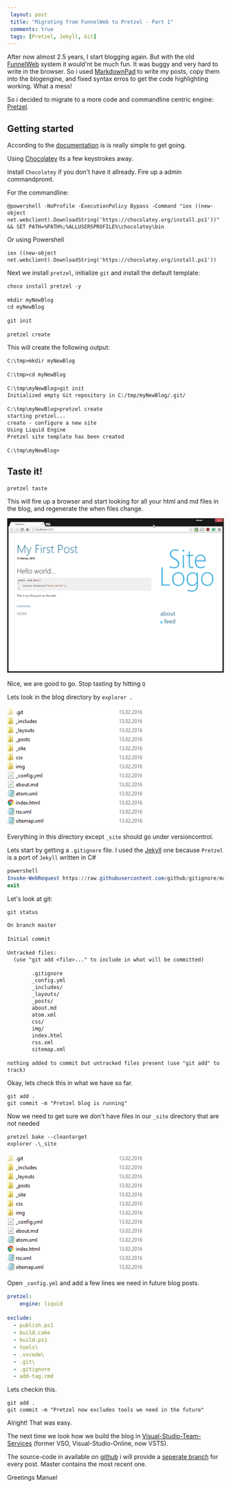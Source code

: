 ```yaml
---
 layout: post 
 title: "Migrating from FunnelWeb to Pretzel - Part 1"
 comments: true
 tags: [Pretzel, Jekyll, Git]
---
```

After now almost 2.5 years, I start blogging again.
But with the old [FunnelWeb](//github.com/funnelweblog/FunnelWeb) system it would'nt be much fun.
It was buggy and very hard to write in the browser. So i used [MarkdownPad](//markdownpad.com/) to write my posts, copy them into the blogengine, and fixed syntax erros to get the code highlighting working.
What a mess!

So i decided to migrate to a more code and commandline centric engine: [Pretzel](//github.com/Code52/pretzel).

<!-- more -->
## Getting started

According to the [documentation](//github.com/Code52/pretzel/wiki/Installing-Pretzel) is is really simple to get going.

Using [Chocolatey](//chocolatey.org/) its a few keystrokes away.

Install `Chocolatey` if you don't have it allready. Fire up a admin commandpromt.

For the commandline:

```
@powershell -NoProfile -ExecutionPolicy Bypass -Command "iex ((new-object net.webclient).DownloadString('https://chocolatey.org/install.ps1'))" && SET PATH=%PATH%;%ALLUSERSPROFILE%\chocolatey\bin
```

Or using Powershell

```
iex ((new-object net.webclient).DownloadString('https://chocolatey.org/install.ps1'))
```

Next we install `pretzel`, initialize `git` and install the default template:

```
choco install pretzel -y
  
mkdir myNewBlog
cd myNewBlog
    
git init

pretzel create
```

This will create the following output:

```
C:\tmp>mkdir myNewBlog

C:\tmp>cd myNewBlog

C:\tmp\myNewBlog>git init
Initialized empty Git repository in C:/tmp/myNewBlog/.git/

C:\tmp\myNewBlog>pretzel create
starting pretzel...
create - configure a new site
Using Liquid Engine
Pretzel site template has been created

C:\tmp\myNewBlog>
```

## Taste it!

```
pretzel taste
```

This will fire up a browser and start looking for all your html and md files in the blog, and regenerate the when files change. 

![Pretzel in the browser](/img/posts/2016/pretzel1.png)

Nice, we are good to go.
Stop tasting by hitting `Q`

Lets look in the blog directory by `explorer .`

![Pretzel in the explorer](/img/posts/2016/pretzel2.png)

Everything in this directory except `_site` should go under versioncontrol.

Lets start by getting a `.gitignore` file.
I used the [Jekyll](//jekyllrb.com/) one because `Pretzel` is a port of `Jekyll` written in C#

```powershell
powershell
Invoke-WebRequest https://raw.githubusercontent.com/github/gitignore/master/Jekyll.gitignore -OutFile ".gitignore"
exit
```

Let's look at git:

```
git status
```

```dos
On branch master

Initial commit

Untracked files:
  (use "git add <file>..." to include in what will be committed)

        .gitignore
        _config.yml
        _includes/
        _layouts/
        _posts/
        about.md
        atom.xml
        css/
        img/
        index.html
        rss.xml
        sitemap.xml

nothing added to commit but untracked files present (use "git add" to track)
```

Okay, lets check this in what we have so far.

```
git add .
git commit -m "Pretzel blog is running"
```

Now we need to get sure we don't have files in our `_site` directory that are not needed

```
pretzel bake --cleantarget
explorer .\_site
```

![_site in the explorer](/img/posts/2016/pretzel2.png)

Open `_config.yml` and add a few lines we need in future blog posts.

```yaml
pretzel: 
    engine: liquid
    
exclude:
  - publish.ps1
  - build.cake
  - build.ps1
  - tools\
  - .vscode\
  - .git\
  - .gitignore
  - add-tag.cmd
```

Lets checkin this.

```
git add .
git commit -m "Pretzel now excludes tools we need in the future"
```

Alright! That was easy. 

The next time we look how we build the blog in [Visual-Studio-Team-Services](//www.visualstudio.com/en-us/products/visual-studio-team-services-vs.aspx) (former VSO, Visual-Studio-Online, now VSTS).

The source-code in available on [github](//github.com/biohazard999/migrating-from-funnelweb-to-pretzel) i will provide a [seperate branch](//github.com/biohazard999/migrating-from-funnelweb-to-pretzel/tree/part1) for every post. Master contains the most recent one.

Greetings Manuel
